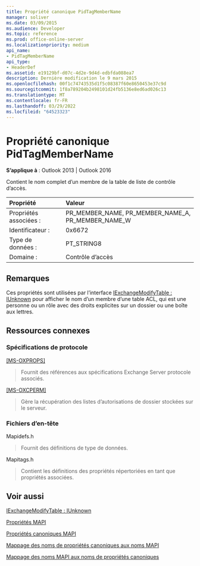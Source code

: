 ```yaml
---
title: Propriété canonique PidTagMemberName
manager: soliver
ms.date: 03/09/2015
ms.audience: Developer
ms.topic: reference
ms.prod: office-online-server
ms.localizationpriority: medium
api_name:
- PidTagMemberName
api_type:
- HeaderDef
ms.assetid: e19129bf-d07c-4d2e-9d4d-edbfda088ea7
description: Dernière modification le 9 mars 2015
ms.openlocfilehash: 00f1c74743535d1f5c08387f60e8650453e37c9d
ms.sourcegitcommit: 1f8a789204b2498101d24fb5136e8ed6ad026c13
ms.translationtype: MT
ms.contentlocale: fr-FR
ms.lasthandoff: 03/29/2022
ms.locfileid: "64523323"
---
```

# <a name="pidtagmembername-canonical-property"></a>Propriété canonique PidTagMemberName

  
  
**S’applique à** : Outlook 2013 | Outlook 2016 
  
Contient le nom complet d’un membre de la table de liste de contrôle d’accès.
  
|Propriété|Valeur|
|:-----|:-----|
|Propriétés associées :  <br/> |PR_MEMBER_NAME, PR_MEMBER_NAME_A, PR_MEMBER_NAME_W  <br/> |
|Identificateur :  <br/> |0x6672  <br/> |
|Type de données :  <br/> |PT_STRING8  <br/> |
|Domaine :  <br/> |Contrôle d’accès  <br/> |
   
## <a name="remarks"></a>Remarques

Ces propriétés sont utilisées par l’interface [IExchangeModifyTable : IUnknown](iexchangemodifytableiunknown.md) pour afficher le nom d’un membre d’une table ACL, qui est une personne ou un rôle avec des droits explicites sur un dossier ou une boîte aux lettres. 
  
## <a name="related-resources"></a>Ressources connexes

### <a name="protocol-specifications"></a>Spécifications de protocole

[[MS-OXPROPS]](https://msdn.microsoft.com/library/f6ab1613-aefe-447d-a49c-18217230b148%28Office.15%29.aspx)
  
> Fournit des références aux spécifications Exchange Server protocole associés.
    
[[MS-OXCPERM]](https://msdn.microsoft.com/library/944ddb65-6249-4c34-a46e-363fcd37195e%28Office.15%29.aspx)
  
> Gère la récupération des listes d’autorisations de dossier stockées sur le serveur.
    
### <a name="header-files"></a>Fichiers d’en-tête

Mapidefs.h
  
> Fournit des définitions de type de données.
    
Mapitags.h
  
> Contient les définitions des propriétés répertoriées en tant que propriétés associées.
    
## <a name="see-also"></a>Voir aussi



[IExchangeModifyTable : IUnknown](iexchangemodifytableiunknown.md)


[Propriétés MAPI](mapi-properties.md)
  
[Propriétés canoniques MAPI](mapi-canonical-properties.md)
  
[Mappage des noms de propriétés canoniques aux noms MAPI](mapping-canonical-property-names-to-mapi-names.md)
  
[Mappage des noms MAPI aux noms de propriétés canoniques](mapping-mapi-names-to-canonical-property-names.md)


